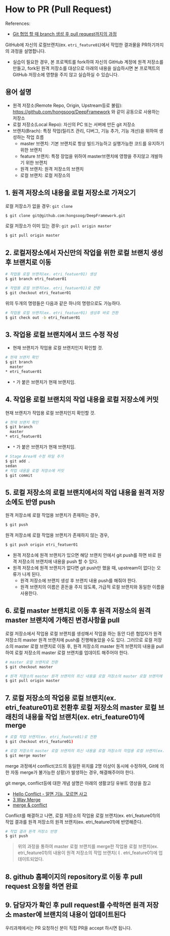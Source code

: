 # How to PR (Pull Request)

References:
* [Git 협업 할 때 branch 생성 후 pull request까지의 과정](https://developer-eun-diary.tistory.com/42)

GitHub에 자신의 로컬브랜치(ex. `etri_feature01`)에서 작업한 결과물을 PR하기까지의 과정을 설명합니다.

* 실습이 필요한 경우, 본 프로젝트를 fork하여 자신의 GitHub 계정에 원격 저장소를 만들고, fork된 원격 저장소를 대상으로 아래의 내용을 실습하시면 본 프로젝트의 GitHub 저장소에 영향을 주지 않고 실습하실 수 있습니다.


## 용어 설명
* 원격 저장소(Remote Repo, Origin, Upstream등로 불림): https://github.com/hongsoog/DeepFramework 와 같이 공동으로 사용하는 저장소
* 로컬 저장소(Local Repo): 자신의 PC 또는 서버에 만든 git 저장소
* 브랜치(Brach): 특정 작업(릴리즈 관리, 디버그, 기능 추가, 기능 개선)을 위하여 생성하는 작업 흐름
   * master 브랜치: 기본 브랜치로 항상 빌드가능하고 실행가능한 코드를 유지하기 위한 브랜치
   * feature 브랜치: 특정 장업을 위하여 master브랜치에 영향을 주지않고 개발하기 위한 브랜치
   * 원격 브랜치: 원격 저장소의 브랜치
   * 로컬 브랜치: 로컬 저장소의 


## 1. 원격 저장소의 내용을 로컬 저장소로 가져오기

로컬 저장소가 없을 경우: `git clone`
```bash
$ git clone git@github.com:hongsoog/DeepFramework.git
```

로컬 저장소가 이미 있는 경우: `git pull origin master`
```bash
$ git pull origin master
```

## 2. 로컬저장소에서 자신만의 작업을 위한 로컬 브랜치 생성후 브랜치로 이동
```bash
# 작업용 로컬 브랜치(ex. etri_featuer01) 생성
$ git branch etri_featuer01

# 작업용 로컬 브랜치(ex. etri_featuer01)로 전환
$ git checkout etri_featuer01
```

위의 두개의 명령들은 다음과 같은 하나의 명령으로도 가능하다.
```bash
# 작업용 로컬 브랜치(ex. etri_featuer01) 생성후 바로 전환
$ git check out -b etri_featuer01
```

## 3. 작업용 로컬 브랜치에서 코드 수정 작성

* 현재 브랜치가 작업용 로컬 브랜치인지 확인할 것.
```bash
# 현재 브랜치 확인
$ git branch
  master
* etri_featuer01
```

* ```*``` 가 붙은 브랜치가 현재 브랜치임.


## 4. 작업용 로컬 브랜치의 작업 내용을 로컬 저장소에 커밋

현재 브랜치가 작업용 로컬 브랜치인지 확인할 것.

```bash
# 현재 브랜치 확인
$ git branch
  master
* etri_featuer01
```

* ```*``` 가 붙은 브랜치가 현재 브랜치임.

```bash
# Stage Area에 수정 파일 추가
$ git add .
sedan
# 작업 내용을 로컬 저장소에 커밋
$ git commit 
```

## 5. 로컬 저장소의 로컬 브랜치에서의 작업 내용을 원격 저장소에도 반영 push

원격 저장소에 로컬 작업용 브랜치가 존재하는 경우,
```bash
$ git push
```

원격 저장소에 로컬 작업용 브랜치가 존재하지 않는 경우,
```bash
$ git push origin etri_featuer01
```

* 원격 저장소에 원격 브랜치가 있으면 해당 브랜치 안에서 git push를 하면 바로 원격 저장소의 브랜치에 내용을 push 할 수 있다.
* 원격 저장소에 원격 브랜치가 없다면 git push만 했을 때, upstream이 없다는 오류가 나게 된다.
  * 원격 저장소에 브랜치 생성 후 브랜치 내용 push를 해줘야 한다.
  * 원격 브랜치의 이름은 혼돈을 주지 않도록, 가급적 로컬 브랜치와 동일한 이름을 사용한다.

## 6. 로컬 master 브랜치로 이동 후 원격 저장소의 원격 master 브랜치에 가해진 변경사항을 pull 

로컬 저장소에서 작업용 로컬 브랜치를 생성해서 작업을 하는 동안 다른 협업자가 원격 저장소의 master 원격 브랜치에 push를 진행해놓았을 수도 있다. 
그러므로 로컬 저장소의 master 로컬 브랜치로 이동 후, 원격 저장소의 master 원격 브랜치의 내용을 pull하여 로컬 저장소의 master 로컬 브랜치를 업데이트 해주어야 한다.

```bash
# master 로컬 브랜치로 전환
$ git checkout master

# 원격 저장소의 master 원격 브랜치의 최신 내용을 로컬 저장소의 master 로컬 브랜치에 반영
$ git pull origin master
```

## 7. 로컬 저장소의 작업용 로컬 브랜치(ex. etri_feature01)로 전환후 로컬 저장소의 master 로컬 브래친의 내용을 작업 브랜치(ex. etri_feature01)에 merge
```bash
# 로컬 작업 브랜치(ex. etri_feature01)로 전환
$ git checkout etri_feature01)

# 로컬 저장소의 master 로컬 브랜치의 최신 내용을 로컬 저장소의 작업용 로컬 브랜치(ex. etri_feature01)에 반영
$ git merge master 
```
merge 과정에서 conflict(코드의 동일한 위치를 2명 이상이 동시에 수정하여, Git에 의한 자동 merge가 불가능한 상황)가 발생하는 경우, 해결해주어야 한다.

git merge, conflict등에 대한 개념 설명은 아래의 생활코딩 유뷰트 영상을 참고
* [Hello Conflict - 알면 기능, 모르면 사고](https://youtu.be/wVUnsTsRQ3g)
* [3 Way Merge](https://youtu.be/J0W-WA0aYJI)
* [merge & conflict](https://youtu.be/0RqbZt_TZkY)


Conflict를 해결하고 나면, 로컬 저장소의 작업용 로컬 브랜치(ex. etri_feature01)의 작업 결과를 원격 저장소의 원격 브랜치(ex. etri_feature01)에 반영해준다.

```bash
# 작업 결과 원격 저장소 반영
$ git push

```

> 위의 과정을 통하여 master 로컬 브랜치를 merge한 작업용 로컬 브랜치(ex. etri_feature01)의 내용이 원격 저장소의 작업 브랜치(ㅕ. etri_feature01)에 업데이트되었다.

## 8. github 홈페이지의 repository로 이동 후 pull request 요청을 하면 완료


## 9. 담당자가 확인 후 pull request를 수락하면 원격 저장소 master에 브랜치의 내용이 업데이트된다

우리과제에서는 PR 요청하신 분이 직접 PR을 accept 하시면 됩니다.

